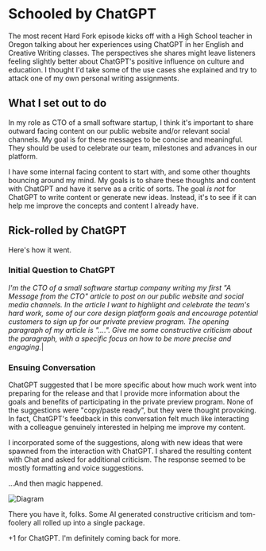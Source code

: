 # Schooled by ChatGPT

The most recent Hard Fork episode kicks off with a High School teacher in Oregon talking about her experiences using ChatGPT in her English and Creative Writing classes.  The perspectives she shares might leave listeners feeling slightly better about ChatGPT's positive influence on culture and education.  I thought I'd take some of the use cases she explained and try to attack one of my own personal writing assignments.

## What I set out to do

In my role as CTO of a small software startup, I think it's important to share outward facing content on our public website and/or relevant social channels.  My goal is for these messages to be concise and meaningful.  They should be used to celebrate our team, milestones and advances in our platform.  

I have some internal facing content to start with, and some other thoughts bouncing around my mind.  My goals is to share these thoughts and content with ChatGPT and have it serve as a critic of sorts.  The goal *is not* for ChatGPT to write content or generate new ideas.  Instead, it's to see if it can help me improve the concepts and content I already have.

## Rick-rolled by ChatGPT

Here's how it went.

### Initial Question to ChatGPT 
 *I'm the CTO of a small software startup company writing my first "A Message from the CTO" article to post on our public website and social media channels.  In the article I want to highlight and celebrate the team's hard work, some of our core design platform goals and encourage potential customers to sign up for our private preview program.  The opening paragraph of my article is "....".  Give me some constructive criticism about the paragraph, with a specific focus on how to be more precise and engaging.*|

### Ensuing Conversation
 ChatGPT suggested that I be more specific about how much work went into preparing for the release and that I provide more information about the goals and benefits of participating in the private preview program.  None of the suggestions were "copy/paste ready", but they were thought provoking.  In fact, ChatGPT's feedback in this conversation felt much like interacting with a colleague genuinely interested in helping me improve my content.

 I incorporated some of the suggestions, along with new ideas that were spawned from the interaction with ChatGPT.  I shared the resulting content with Chat and asked for additional criticism.  The response seemed to be mostly formatting and voice suggestions.

 ...And then magic happened.

 ![Diagram](/img/ChatGTP_Rick.jpg)

 There you have it, folks.  Some AI generated constructive criticism and tom-foolery all rolled up into a single package.  
 
 +1 for ChatGPT.  I'm definitely coming back for more.  


